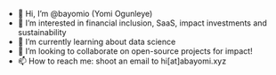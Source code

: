 - 👋 Hi, I’m @bayomio (Yomi Ogunleye)
- 👀 I’m interested in financial inclusion, SaaS, impact investments and sustainability
- 🌱 I’m currently learning about data science
- 💞️ I’m looking to collaborate on open-source projects for impact!
- 📫 How to reach me: shoot an email to hi[at]abayomi.xyz

<!-- ![Yomi's GitHub stats](https://github-readme-stats.vercel.app/api?username=bayomio&show_icons=true&count_private=true) -->

<!---
bayomio/bayomio is a ✨ special ✨ repository because its `README.md` (this file) appears on your GitHub profile.
You can click the Preview link to take a look at your changes.
--->

